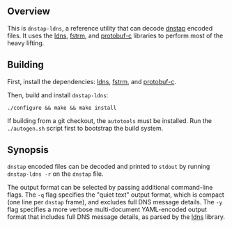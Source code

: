 ## Overview

This is `dnstap-ldns`, a reference utility that can decode [dnstap] encoded files. It uses the [ldns], [fstrm], and [protobuf-c] libraries to perform most of the heavy lifting.

## Building

First, install the dependencies: [ldns], [fstrm], and [protobuf-c].

Then, build and install `dnstap-ldns`:

    ./configure && make && make install

If building from a git checkout, the `autotools` must be installed. Run the `./autogen.sh` script first to bootstrap the build system.

## Synopsis

`dnstap` encoded files can be decoded and printed to `stdout` by running `dnstap-ldns -r` on the `dnstap` file.

The output format can be selected by passing additional command-line flags. The `-q` flag specifies the "quiet text" output format, which is compact (one line per `dnstap` frame), and excludes full DNS message details. The `-y` flag specifies a more verbose multi-document YAML-encoded output format that includes full DNS message details, as parsed by the [ldns] library.

[dnstap]:     http://dnstap.info/
[ldns]:       http://www.nlnetlabs.nl/projects/ldns/
[fstrm]:      https://github.com/farsightsec/fstrm
[protobuf-c]: https://github.com/protobuf-c/protobuf-c
[yaml]:       http://www.yaml.org/
